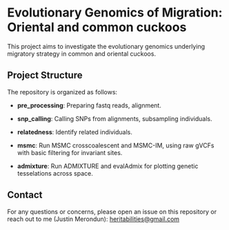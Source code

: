 # Evolutionary Genomics of Migration: Oriental and common cuckoos 

This project aims to investigate the evolutionary genomics underlying migratory strategy in common and oriental cuckoos. 

## Project Structure

The repository is organized as follows:

- **pre_processing**: Preparing fastq reads, alignment. 

- **snp_calling**: Calling SNPs from alignments, subsampling individuals. 

- **relatedness**: Identify related individuals. 

- **msmc**: Run MSMC crosscoalescent and MSMC-IM, using raw gVCFs with basic filtering for invariant sites. 

- **admixture**: Run ADMIXTURE and evalAdmix for plotting genetic tesselations across space. 

## Contact

For any questions or concerns, please open an issue on this repository or reach out to me (Justin Merondun): heritabilities@gmail.com
